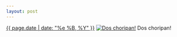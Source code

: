 ```yaml
---
layout: post
---
```


<p>
  <time><a href="/93">{{ page.date | date: "%e %B, %Y" }}</a></time>
  <a href="/93"><img src="{{ site.assets_url }}/93-640.jpg" srcset="{{ site.assets_url }}/93-1280.jpg 1280w, {{ site.assets_url }}/93-960.jpg 960w, {{ site.assets_url }}/93-640.jpg 640w, {{ site.assets_url }}/93-320.jpg 320w" sizes="(min-width: 700px) 50vw, calc(100vw - 2rem)" alt="Dos choripan!" /></a>
  <span>Dos choripan!</span>
</p>
